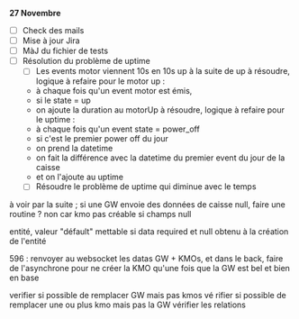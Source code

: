 **27 Novembre**
- [ ] Check des mails
- [ ] Mise à jour Jira
- [ ] MàJ du fichier de tests
- [ ] Résolution du problème de uptime
    - [ ] Les events motor viennent 10s en 10s up à la suite de up
    à résoudre, logique à refaire pour le motor up : 
    - à chaque fois qu'un event motor est émis, 
    - si le state = up
    - on ajoute la duration au motorUp
    à résoudre, logique à refaire pour le uptime :
    - à chaque fois qu'un event state = power_off 
    - si c'est le premier power off du jour
    - on prend la datetime
    - on fait la différence avec la datetime du premier event du jour de la caisse
    - et on l'ajoute au uptime
    - [ ] Résoudre le problème de uptime qui diminue avec le temps

à voir par la suite ; 
si une GW envoie des données de caisse null, faire une routine ?
    non car kmo pas créable si champs null


entité, valeur "défault" mettable si data required et null obtenu à la création de l'entité

596 : renvoyer au websocket les datas GW + KMOs, et dans le back, faire de l'asynchrone pour ne créer la KMO qu'une fois que la GW est bel et bien en base

verifier si possible de remplacer GW mais pas kmos 
vé rifier si possible de remplacer une ou plus kmo mais pas la GW
vérifier les relations